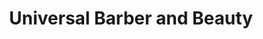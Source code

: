 ---
title: "Universal Barber and Beauty"
url: /waterloo/universal-barber-and-beauty/
shop: Friseur
---